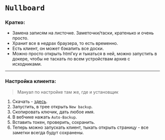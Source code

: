 # `Nullboard`

### Кратко:
 - Замена записям на листочке. Заметочки/таски, кратенько и очень просто. 
 - Хранит все в недрах браузера, то есть временно.
 - Есть клиент, он может бэкапить все доски.
 - Можно просто открыть html'ку и тыкаться в ней, можно запустить в докере, чтобы не таскать по всем устройствам архив с исходниками.

___

### Настройка клиента:
> Мануал по настройке там же, где и установщик
1. Скачать - [здесь](https://nullboard.io/backups).
2. Запустить, в трее открыть `New backup`.
3. Скопировать ключик, дать любое имя.
4. В вебчике нажать `Auto-Backup`.
5. Вставить токен, проверить, сохранить.
6. Теперь можно запускать клиент, тыкать открыть страницу - все заметки всегда будут сохранены.
